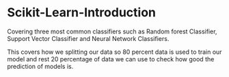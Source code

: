 # Scikit-Learn-Introduction
Covering three most common classifiers such as Random forest Classifier, Support Vector Classifier and Neural Network Classifiers.

This covers how we splitting our data so 80 percent data is used to train our model and 
rest 20 percentage of data we can use to check how good the prediction of models is.
